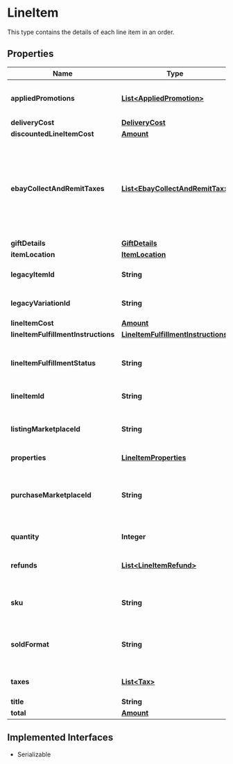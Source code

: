 

# LineItem

This type contains the details of each line item in an order.
## Properties

Name | Type | Description | Notes
------------ | ------------- | ------------- | -------------
**appliedPromotions** | [**List&lt;AppliedPromotion&gt;**](AppliedPromotion.md) | This array contains information about one or more sales promotions or discounts applied to the line item. It is always returned, but will be returned as an empty array if no special sales promotions or discounts apply to the order line item. |  [optional]
**deliveryCost** | [**DeliveryCost**](DeliveryCost.md) |  |  [optional]
**discountedLineItemCost** | [**Amount**](Amount.md) |  |  [optional]
**ebayCollectAndRemitTaxes** | [**List&lt;EbayCollectAndRemitTax&gt;**](EbayCollectAndRemitTax.md) | This container will be returned if the order line item is subject to a &#39;Collect and Remit&#39; tax that eBay will collect and remit to the proper taxing authority on the buyer&#39;s behalf.&lt;br/&gt;&lt;br/&gt;&#39;Collect and Remit&#39; tax includes:&lt;ul&gt;&lt;li&gt;US state-mandated sales tax&lt;/li&gt;&lt;li&gt;Federal and Provincial Sales Tax in Canada&lt;/li&gt;&lt;li&gt;&#39;Goods and Services&#39; tax in Canada, Australia, and New Zealand&lt;/li&gt;&lt;li&gt;VAT collected for the UK and EU countries&lt;/li&gt;&lt;/ul&gt;The amount of this tax is shown in the &lt;strong&gt;amount&lt;/strong&gt; field, and the type of tax is shown in the &lt;strong&gt;taxType&lt;/strong&gt; field.&lt;br/&gt;&lt;br/&gt;eBay will display the tax type and amount during checkout in accordance with the buyer&#39;s address, and handle collection and remittance of the tax without requiring the seller to take any action. |  [optional]
**giftDetails** | [**GiftDetails**](GiftDetails.md) |  |  [optional]
**itemLocation** | [**ItemLocation**](ItemLocation.md) |  |  [optional]
**legacyItemId** | **String** | The eBay-generated legacy listing item ID of the listing. Note that the unique identifier of a listing in REST-based APIs is called the &lt;strong&gt;listingId&lt;/strong&gt; instead. |  [optional]
**legacyVariationId** | **String** | The unique identifier of a single variation within a multiple-variation listing. This field is only returned if the line item purchased was from a multiple-variation listing. |  [optional]
**lineItemCost** | [**Amount**](Amount.md) |  |  [optional]
**lineItemFulfillmentInstructions** | [**LineItemFulfillmentInstructions**](LineItemFulfillmentInstructions.md) |  |  [optional]
**lineItemFulfillmentStatus** | **String** | This enumeration value indicates the current fulfillment status of the line item. For implementation help, refer to &lt;a href&#x3D;&#39;https://developer.ebay.com/api-docs/sell/fulfillment/types/sel:LineItemFulfillmentStatusEnum&#39;&gt;eBay API documentation&lt;/a&gt; |  [optional]
**lineItemId** | **String** | This is the unique identifier of an eBay order line item. This field is created as soon as there is a commitment to buy from the seller. |  [optional]
**listingMarketplaceId** | **String** | The unique identifier of the eBay marketplace where the line item was listed. For implementation help, refer to &lt;a href&#x3D;&#39;https://developer.ebay.com/api-docs/sell/fulfillment/types/ba:MarketplaceIdEnum&#39;&gt;eBay API documentation&lt;/a&gt; |  [optional]
**properties** | [**LineItemProperties**](LineItemProperties.md) |  |  [optional]
**purchaseMarketplaceId** | **String** | The unique identifier of the eBay marketplace where the line item was listed. Often, the &lt;strong&gt;listingMarketplaceId&lt;/strong&gt; and the &lt;strong&gt;purchaseMarketplaceId&lt;/strong&gt; identifier are the same, but there are occasions when an item will surface on multiple eBay marketplaces. For implementation help, refer to &lt;a href&#x3D;&#39;https://developer.ebay.com/api-docs/sell/fulfillment/types/ba:MarketplaceIdEnum&#39;&gt;eBay API documentation&lt;/a&gt; |  [optional]
**quantity** | **Integer** | The number of units of the line item in the order. These are represented as a group by a single &lt;b&gt;lineItemId&lt;/b&gt;. |  [optional]
**refunds** | [**List&lt;LineItemRefund&gt;**](LineItemRefund.md) | This array is always returned, but is returned as an empty array unless the seller has submitted a partial or full refund to the buyer for the order. If a refund has occurred, the refund amount and refund date will be shown for each refund. |  [optional]
**sku** | **String** | Seller-defined Stock-Keeping Unit (SKU). This inventory identifier must be unique within the seller&#39;s eBay inventory. SKUs are optional when listing in the legacy/Trading API system, but SKUs are required when listing items through the Inventory API model. |  [optional]
**soldFormat** | **String** | The eBay listing type of the line item. The most common listing types are &lt;code&gt;AUCTION&lt;/code&gt; and &lt;code&gt;FIXED_PRICE&lt;/code&gt;. For implementation help, refer to &lt;a href&#x3D;&#39;https://developer.ebay.com/api-docs/sell/fulfillment/types/sel:SoldFormatEnum&#39;&gt;eBay API documentation&lt;/a&gt; |  [optional]
**taxes** | [**List&lt;Tax&gt;**](Tax.md) | Contains a list of taxes applied to the line item, if any. This array is always returned, but will be returned as empty if no taxes are applicable to the line item. |  [optional]
**title** | **String** | The title of the listing. |  [optional]
**total** | [**Amount**](Amount.md) |  |  [optional]


## Implemented Interfaces

* Serializable


